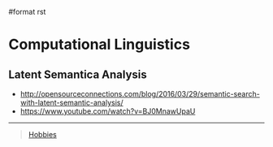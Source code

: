 \#format rst

Computational Linguistics
=========================

Latent Semantica Analysis
-------------------------

-   <http://opensourceconnections.com/blog/2016/03/29/semantic-search-with-latent-semantic-analysis/>
-   <https://www.youtube.com/watch?v=BJ0MnawUpaU>

* * * * *

> [Hobbies](../Hobbies)
